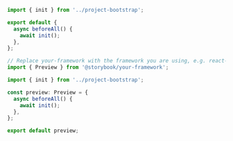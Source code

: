 ```js filename=".storybook/preview.js" renderer="common" language="js"
import { init } from '../project-bootstrap';

export default {
  async beforeAll() {
    await init();
  },
};
```

```ts filename=".storybook/preview.ts" renderer="common" language="ts"
// Replace your-framework with the framework you are using, e.g. react-vite, nextjs, vue3-vite, etc.
import { Preview } from '@storybook/your-framework';

import { init } from '../project-bootstrap';

const preview: Preview = {
  async beforeAll() {
    await init();
  },
};

export default preview;
```
